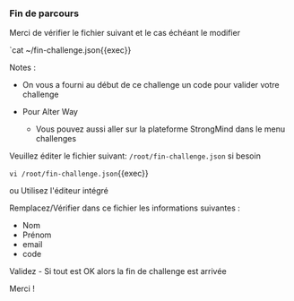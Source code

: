 
### Fin de parcours


Merci de vérifier le fichier suivant et le cas échéant le modifier

`cat ~/fin-challenge.json{{exec}}

Notes : 

- On vous a fourni au début de ce challenge un code pour valider votre challenge


- Pour Alter Way
  - Vous pouvez aussi aller sur la plateforme StrongMind dans le menu challenges


Veuillez éditer le fichier suivant: `/root/fin-challenge.json` si besoin

`vi /root/fin-challenge.json`{{exec}}

ou Utilisez l'éditeur intégré


Remplacez/Vérifier dans ce fichier les informations suivantes :

- Nom
- Prénom
- email
- code

Validez - Si tout est OK alors la fin de challenge est arrivée

Merci !